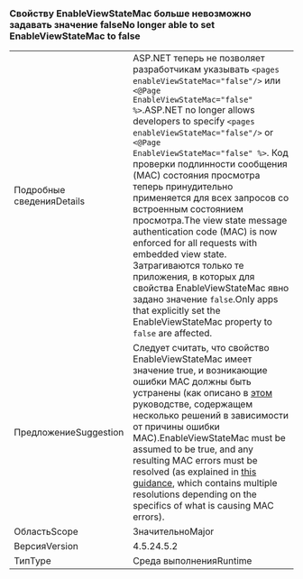 ### <a name="no-longer-able-to-set-enableviewstatemac-to-false"></a><span data-ttu-id="ca0f1-101">Свойству EnableViewStateMac больше невозможно задавать значение false</span><span class="sxs-lookup"><span data-stu-id="ca0f1-101">No longer able to set EnableViewStateMac to false</span></span>

|   |   |
|---|---|
|<span data-ttu-id="ca0f1-102">Подробные сведения</span><span class="sxs-lookup"><span data-stu-id="ca0f1-102">Details</span></span>|<span data-ttu-id="ca0f1-103">ASP.NET теперь не позволяет разработчикам указывать <code>&lt;pages enableViewStateMac=&quot;false&quot;/&gt;</code> или <code>&lt;@Page EnableViewStateMac=&quot;false&quot; %&gt;</code>.</span><span class="sxs-lookup"><span data-stu-id="ca0f1-103">ASP.NET no longer allows developers to specify <code>&lt;pages enableViewStateMac=&quot;false&quot;/&gt;</code> or <code>&lt;@Page EnableViewStateMac=&quot;false&quot; %&gt;</code>.</span></span> <span data-ttu-id="ca0f1-104">Код проверки подлинности сообщения (MAC) состояния просмотра теперь принудительно применяется для всех запросов со встроенным состоянием просмотра.</span><span class="sxs-lookup"><span data-stu-id="ca0f1-104">The view state message authentication code (MAC) is now enforced for all requests with embedded view state.</span></span> <span data-ttu-id="ca0f1-105">Затрагиваются только те приложения, в которых для свойства EnableViewStateMac явно задано значение <code>false</code>.</span><span class="sxs-lookup"><span data-stu-id="ca0f1-105">Only apps that explicitly set the EnableViewStateMac property to <code>false</code> are affected.</span></span>|
|<span data-ttu-id="ca0f1-106">Предложение</span><span class="sxs-lookup"><span data-stu-id="ca0f1-106">Suggestion</span></span>|<span data-ttu-id="ca0f1-107">Следует считать, что свойство EnableViewStateMac имеет значение true, и возникающие ошибки MAC должны быть устранены (как описано в [этом](https://support.microsoft.com/kb/2915218) руководстве, содержащем несколько решений в зависимости от причины ошибки MAC).</span><span class="sxs-lookup"><span data-stu-id="ca0f1-107">EnableViewStateMac must be assumed to be true, and any resulting MAC errors must be resolved (as explained in [this guidance](https://support.microsoft.com/kb/2915218), which contains multiple resolutions depending on the specifics of what is causing MAC errors).</span></span>|
|<span data-ttu-id="ca0f1-108">Область</span><span class="sxs-lookup"><span data-stu-id="ca0f1-108">Scope</span></span>|<span data-ttu-id="ca0f1-109">Значительно</span><span class="sxs-lookup"><span data-stu-id="ca0f1-109">Major</span></span>|
|<span data-ttu-id="ca0f1-110">Версия</span><span class="sxs-lookup"><span data-stu-id="ca0f1-110">Version</span></span>|<span data-ttu-id="ca0f1-111">4.5.2</span><span class="sxs-lookup"><span data-stu-id="ca0f1-111">4.5.2</span></span>|
|<span data-ttu-id="ca0f1-112">Тип</span><span class="sxs-lookup"><span data-stu-id="ca0f1-112">Type</span></span>|<span data-ttu-id="ca0f1-113">Среда выполнения</span><span class="sxs-lookup"><span data-stu-id="ca0f1-113">Runtime</span></span>|

